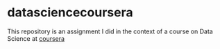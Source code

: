 # datasciencecoursera

This repository is an assignment I did in the context of a course on Data Science at [coursera](https://www.coursera.org/specializations/jhu-data-science)